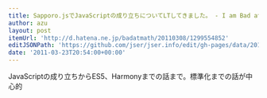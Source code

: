 ```yaml
---
title: Sapporo.jsでJavaScriptの成り立ちについてLTしてきました。 - I am Bad at Math
author: azu
layout: post
itemUrl: 'http://d.hatena.ne.jp/badatmath/20110308/1299554852'
editJSONPath: 'https://github.com/jser/jser.info/edit/gh-pages/data/2011/03/index.json'
date: '2011-03-23T20:54:00+00:00'
---
```

JavaScriptの成り立ちからES5、Harmonyまでの話まで。標準化までの話が中心的
